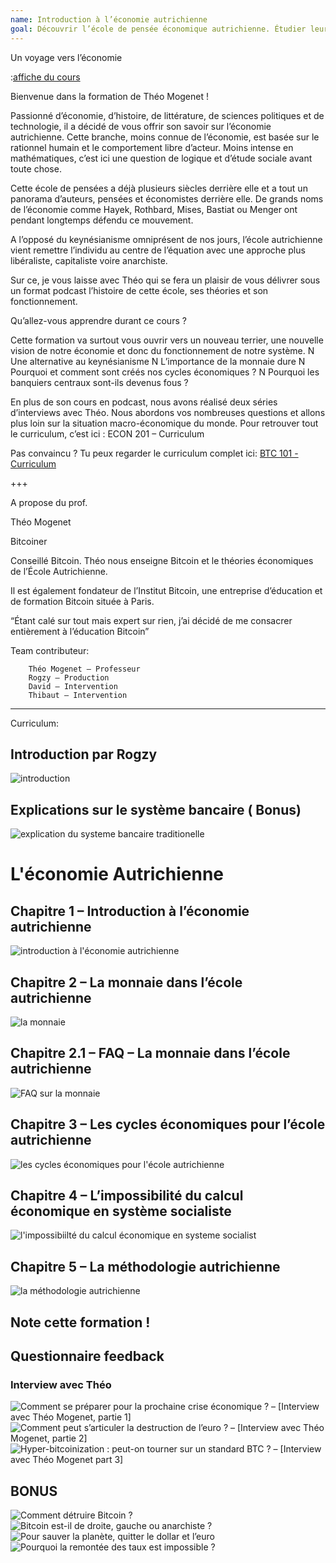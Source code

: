```yaml
---
name: Introduction à l’économie autrichienne
goal: Découvrir l’école de pensée économique autrichienne. Étudier leurs points de vue sur la société et les réalités macro/micro-économique.
---
```


Un voyage vers l’économie

:[affiche du cours](BTC101_vignette-presentation-front.png)

Bienvenue dans la formation de Théo Mogenet !

Passionné d’économie, d’histoire, de littérature, de sciences politiques et de technologie, il a décidé de vous offrir son savoir sur l’économie autrichienne. Cette branche, moins connue de l’économie, est basée sur le rationnel humain et le comportement libre d’acteur. Moins intense en mathématiques, c’est ici une question de logique et d’étude sociale avant toute chose.

Cette école de pensées a déjà plusieurs siècles derrière elle et a tout un panorama d’auteurs, pensées et économistes derrière elle. De grands noms de l’économie comme Hayek, Rothbard, Mises, Bastiat ou Menger ont pendant longtemps défendu ce mouvement.

A l’opposé du keynésianisme omniprésent de nos jours, l’école autrichienne vient remettre l’individu au centre de l’équation avec une approche plus libéraliste, capitaliste voire anarchiste.

Sur ce, je vous laisse avec Théo qui se fera un plaisir de vous délivrer sous un format podcast l’histoire de cette école, ses théories et son fonctionnement.

Qu’allez-vous apprendre durant ce cours ?

Cette formation va surtout vous ouvrir vers un nouveau terrier, une nouvelle vision de notre économie et donc du fonctionnement de notre système.
N
Une alternative au keynésianisme
N
L’importance de la monnaie dure
N
Pourquoi et comment sont créés nos cycles économiques ?
N
Pourquoi les banquiers centraux sont-ils devenus fous ?

En plus de son cours en podcast, nous avons réalisé deux séries d’interviews avec Théo. Nous abordons vos nombreuses questions et allons plus loin sur la situation macro-économique du monde. Pour retrouver tout le curriculum, c’est ici : ECON 201 – Curriculum

Pas convaincu ? Tu peux regarder le curriculum complet ici: [BTC 101 - Curriculum](https://academie.decouvrebitcoin.fr/wp-content/uploads/2022/07/BTC-101-Curriculum.pdf)

+++

A propose du prof.

Théo Mogenet

Bitcoiner

Conseillé Bitcoin. Théo nous enseigne Bitcoin et le théories économiques de l’École Autrichienne.

Il est également fondateur de l’Institut Bitcoin, une entreprise d’éducation et de formation Bitcoin située à Paris.

“Étant calé sur tout mais expert sur rien, j’ai décidé de me consacrer entièrement à l’éducation Bitcoin”

Team contributeur:

        Théo Mogenet – Professeur
        Rogzy – Production
        David – Intervention
        Thibaut – Intervention

---

Curriculum:

## Introduction par Rogzy

![introduction](https://youtu.be/YmVXzvC30FA)

## Explications sur le système bancaire ( Bonus)

![explication du systeme bancaire traditionelle](https://youtu.be/pz0RxlXNs7Y)

# L'économie Autrichienne

## Chapitre 1 – Introduction à l’économie autrichienne

![introduction à l'économie autrichienne](https://youtu.be/ZSDCepNNacI)

## Chapitre 2 – La monnaie dans l’école autrichienne

![la monnaie](https://youtu.be/Dt8ounex2jg)

## Chapitre 2.1 – FAQ – La monnaie dans l’école autrichienne

![FAQ sur la monnaie](https://youtu.be/TcpCtz-bXZs)

## Chapitre 3 – Les cycles économiques pour l’école autrichienne

![les cycles économiques pour l'école autrichienne](https://youtu.be/CrPE6mcOjx4)

## Chapitre 4 – L’impossibilité du calcul économique en système socialiste

![l'impossibiilté du calcul économique en systeme socialist](https://youtu.be/E-9Fl6eg-mo)

## Chapitre 5 – La méthodologie autrichienne

![la méthodologie autrichienne](https://youtu.be/hMyYGwU76dI)

## Note cette formation !

## Questionnaire feedback

### Interview avec Théo

![Comment se préparer pour la prochaine crise économique ? – [Interview avec Théo Mogenet, partie 1]](https://youtu.be/GJT8t1TEd7Q)
![Comment peut s’articuler la destruction de l’euro ? – [Interview avec Théo Mogenet, partie 2]](https://youtu.be/eK3ONo11HN8)
![Hyper-bitcoinization : peut-on tourner sur un standard BTC ? – [Interview avec Théo Mogenet part 3]](https://youtu.be/nkN2twZ-lJY)

## BONUS

![Comment détruire Bitcoin ?](https://youtu.be/gHKvj4eeiDg)
![Bitcoin est-il de droite, gauche ou anarchiste ?](https://youtu.be/4fXGxzLtIIw)
![Pour sauver la planète, quitter le dollar et l’euro](https://youtu.be/iHagDlH4bf8)
![Pourquoi la remontée des taux est impossible ? ](https://youtu.be/iHagDlH4bf8)
